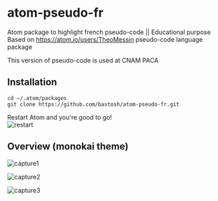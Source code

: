 # atom-pseudo-fr
Atom package to highlight french pseudo-code || Educational purpose  
Based on https://atom.io/users/TheoMessin pseudo-code language package

This version of pseudo-code is used at CNAM PACA  

## Installation
```
cd ~/.atom/packages  
git clone https://github.com/bastosh/atom-pseudo-fr.git
```
Restart Atom and you're good to go!  
![restart](https://github.com/bastosh/atom-pseudo-fr/img/restart.png)

## Overview (monokai theme)

![capture1](https://github.com/bastosh/atom-pseudo-fr/exemples/capture1.png "Pseudo-code syntax highlight")

![capture2](https://github.com/bastosh/atom-pseudo-fr/exemples/capture2.png "Pseudo-code syntax highlight")

![capture3](https://github.com/bastosh/atom-pseudo-fr/exemples/capture3.png "Pseudo-code syntax highlight")
